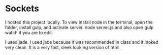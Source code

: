 Sockets
=======

I hosted this project locally. To view install node in the terminal, open the folder, install gulp, and activate server.
node server.js and also open gulp watch if you are to edit.

I used jade. I used jade because it was recommended in class and it looked very clean. It is a very fast, sleek looking version of html.
